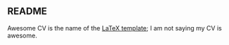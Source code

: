 ## README

Awesome CV is the name of the [LaTeX template](https://github.com/posquit0/Awesome-CV); I am not saying my CV is awesome.

